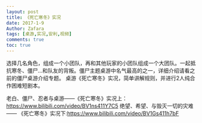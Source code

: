 ```yaml
---
layout: post
title: 《死亡寒冬》实况
date: 2017-1-9
Author: Zafara
tags: [桌游,实况,安利,视频]
comments: true
toc: true
---
```

选择几名角色，组成一个小团队，再和其他玩家的小团队组成一个大团队。一起抵抗寒冬、僵尸...和队友的背叛。僵尸主题桌游中名气最高的之一，详细介绍请看之前的僵尸桌游介绍专题。
桌游《死亡寒冬》实况，简单讲解规则，并进行2人纯合作困难短剧本。

老白、僵尸、忍者与桌游——《死亡寒冬》实况上：<https://www.bilibili.com/video/BV1ns411Y7C5>
绝望、希望、与毁灭一切的灾难 —— 《死亡寒冬》实况下:<https://www.bilibili.com/video/BV1Gs411h7bF>
